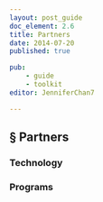 ```yaml
---
layout: post_guide
doc_element: 2.6
title: Partners
date: 2014-07-20
published: true

pub: 
	- guide
	- toolkit
editor: JenniferChan7

---
```


## &sect; Partners

### Technology

### Programs


